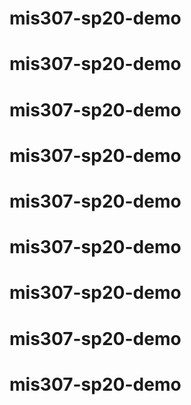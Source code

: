 # mis307-sp20-demo
# mis307-sp20-demo
# mis307-sp20-demo
# mis307-sp20-demo
# mis307-sp20-demo
# mis307-sp20-demo
# mis307-sp20-demo
# mis307-sp20-demo
# mis307-sp20-demo
